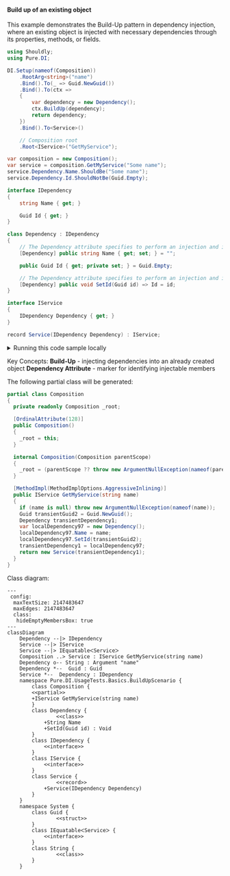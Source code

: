 #### Build up of an existing object

This example demonstrates the Build-Up pattern in dependency injection, where an existing object is injected with necessary dependencies through its properties, methods, or fields.


```c#
using Shouldly;
using Pure.DI;

DI.Setup(nameof(Composition))
    .RootArg<string>("name")
    .Bind().To(_ => Guid.NewGuid())
    .Bind().To(ctx =>
    {
        var dependency = new Dependency();
        ctx.BuildUp(dependency);
        return dependency;
    })
    .Bind().To<Service>()

    // Composition root
    .Root<IService>("GetMyService");

var composition = new Composition();
var service = composition.GetMyService("Some name");
service.Dependency.Name.ShouldBe("Some name");
service.Dependency.Id.ShouldNotBe(Guid.Empty);

interface IDependency
{
    string Name { get; }

    Guid Id { get; }
}

class Dependency : IDependency
{
    // The Dependency attribute specifies to perform an injection and its order
    [Dependency] public string Name { get; set; } = "";

    public Guid Id { get; private set; } = Guid.Empty;

    // The Dependency attribute specifies to perform an injection and its order
    [Dependency] public void SetId(Guid id) => Id = id;
}

interface IService
{
    IDependency Dependency { get; }
}

record Service(IDependency Dependency) : IService;
```

<details>
<summary>Running this code sample locally</summary>

- Make sure you have the [.NET SDK 9.0](https://dotnet.microsoft.com/en-us/download/dotnet/9.0) or later is installed
```bash
dotnet --list-sdk
```
- Create a net9.0 (or later) console application
```bash
dotnet new console -n Sample
```
- Add references to NuGet packages
  - [Pure.DI](https://www.nuget.org/packages/Pure.DI)
  - [Shouldly](https://www.nuget.org/packages/Shouldly)
```bash
dotnet add package Pure.DI
dotnet add package Shouldly
```
- Copy the example code into the _Program.cs_ file

You are ready to run the example 🚀
```bash
dotnet run
```

</details>

Key Concepts:
**Build-Up** - injecting dependencies into an already created object
**Dependency Attribute** - marker for identifying injectable members

The following partial class will be generated:

```c#
partial class Composition
{
  private readonly Composition _root;

  [OrdinalAttribute(128)]
  public Composition()
  {
    _root = this;
  }

  internal Composition(Composition parentScope)
  {
    _root = (parentScope ?? throw new ArgumentNullException(nameof(parentScope)))._root;
  }

  [MethodImpl(MethodImplOptions.AggressiveInlining)]
  public IService GetMyService(string name)
  {
    if (name is null) throw new ArgumentNullException(nameof(name));
    Guid transientGuid2 = Guid.NewGuid();
    Dependency transientDependency1;
    var localDependency97 = new Dependency();
    localDependency97.Name = name;
    localDependency97.SetId(transientGuid2);
    transientDependency1 = localDependency97;
    return new Service(transientDependency1);
  }
}
```

Class diagram:

```mermaid
---
 config:
  maxTextSize: 2147483647
  maxEdges: 2147483647
  class:
   hideEmptyMembersBox: true
---
classDiagram
	Dependency --|> IDependency
	Service --|> IService
	Service --|> IEquatableᐸServiceᐳ
	Composition ..> Service : IService GetMyService(string name)
	Dependency o-- String : Argument "name"
	Dependency *--  Guid : Guid
	Service *--  Dependency : IDependency
	namespace Pure.DI.UsageTests.Basics.BuildUpScenario {
		class Composition {
		<<partial>>
		+IService GetMyService(string name)
		}
		class Dependency {
				<<class>>
			+String Name
			+SetId(Guid id) : Void
		}
		class IDependency {
			<<interface>>
		}
		class IService {
			<<interface>>
		}
		class Service {
				<<record>>
			+Service(IDependency Dependency)
		}
	}
	namespace System {
		class Guid {
				<<struct>>
		}
		class IEquatableᐸServiceᐳ {
			<<interface>>
		}
		class String {
				<<class>>
		}
	}
```

